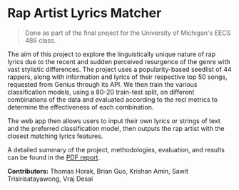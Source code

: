# Rap Artist Lyrics Matcher

> Done as part of the final project for the University of Michigan's EECS 486 class.

The aim of this project to explore the linguistically unique nature of rap lyrics due to the recent and sudden perceived resurgence of the genre with vast stylistic differences. The project uses a popularity-based seedlist of 44 rappers, along with information and lyrics of their respective top 50 songs, requested from Genius through its API. We then train the various classification models, using a 80-20 train-test split, on different combinations of the data and evaluated according to the recl metrics to determine the effectiveness of each combination. 

The web app then allows users to input their own lyrics or strings of text and the preferred classification model, then outputs the rap artist with the closest matching lyrics features.

A detailed summary of the project, methodologies, evaluation, and results can be found in the [PDF report](https://github.com/tansawit/rap-artist-match/blob/master/rapper-lyrics-matching-report.pdf).

**Contributors:** Thomas Horak, Brian Guo, Krishan Amin, Sawit Trisirisatayawong, Vraj Desai
